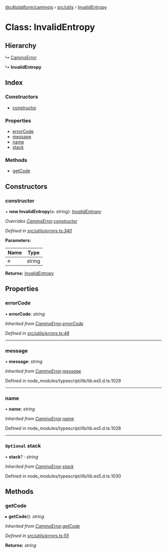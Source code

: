 [@c4tplatform/caminojs](../api.md) › [src/utils](../modules/src_utils.md) › [InvalidEntropy](src_utils.invalidentropy.md)

# Class: InvalidEntropy

## Hierarchy

  ↳ [CaminoError](src_utils.caminoerror.md)

  ↳ **InvalidEntropy**

## Index

### Constructors

* [constructor](src_utils.invalidentropy.md#constructor)

### Properties

* [errorCode](src_utils.invalidentropy.md#errorcode)
* [message](src_utils.invalidentropy.md#message)
* [name](src_utils.invalidentropy.md#name)
* [stack](src_utils.invalidentropy.md#optional-stack)

### Methods

* [getCode](src_utils.invalidentropy.md#getcode)

## Constructors

###  constructor

\+ **new InvalidEntropy**(`m`: string): *[InvalidEntropy](src_utils.invalidentropy.md)*

*Overrides [CaminoError](src_utils.caminoerror.md).[constructor](src_utils.caminoerror.md#constructor)*

*Defined in [src/utils/errors.ts:340](https://github.com/chain4travel/caminojs/blob/8077d740/src/utils/errors.ts#L340)*

**Parameters:**

Name | Type |
------ | ------ |
`m` | string |

**Returns:** *[InvalidEntropy](src_utils.invalidentropy.md)*

## Properties

###  errorCode

• **errorCode**: *string*

*Inherited from [CaminoError](src_utils.caminoerror.md).[errorCode](src_utils.caminoerror.md#errorcode)*

*Defined in [src/utils/errors.ts:48](https://github.com/chain4travel/caminojs/blob/8077d740/src/utils/errors.ts#L48)*

___

###  message

• **message**: *string*

*Inherited from [CaminoError](src_utils.caminoerror.md).[message](src_utils.caminoerror.md#message)*

Defined in node_modules/typescript/lib/lib.es5.d.ts:1029

___

###  name

• **name**: *string*

*Inherited from [CaminoError](src_utils.caminoerror.md).[name](src_utils.caminoerror.md#name)*

Defined in node_modules/typescript/lib/lib.es5.d.ts:1028

___

### `Optional` stack

• **stack**? : *string*

*Inherited from [CaminoError](src_utils.caminoerror.md).[stack](src_utils.caminoerror.md#optional-stack)*

Defined in node_modules/typescript/lib/lib.es5.d.ts:1030

## Methods

###  getCode

▸ **getCode**(): *string*

*Inherited from [CaminoError](src_utils.caminoerror.md).[getCode](src_utils.caminoerror.md#getcode)*

*Defined in [src/utils/errors.ts:55](https://github.com/chain4travel/caminojs/blob/8077d740/src/utils/errors.ts#L55)*

**Returns:** *string*

